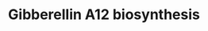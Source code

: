 ---
annotations:
- id: PW:0000002
  parent: classic metabolic pathway
  type: Pathway Ontology
  value: classic metabolic pathway
authors:
- LarsEijssen
- MaintBot
- AlexanderPico
- DeSl
- Egonw
- Khanspers
description: Pathway that describes the biosynthesis of gibberellin A12 (GA12).
last-edited: 2023-07-25
organisms:
- Solanum lycopersicum
communities:
- Plants
redirect_from:
- /index.php/Pathway:WP2628
- /instance/WP2628
- /instance/WP2628_r127033
revision: r127033
schema-jsonld:
- '@context': https://schema.org/
  '@id': https://wikipathways.github.io/pathways/WP2628.html
  '@type': Dataset
  creator:
    '@type': Organization
    name: WikiPathways
  description: Pathway that describes the biosynthesis of gibberellin A12 (GA12).
  keywords:
  - GA12
  - GA12-aldehyde
  - Metaboliteent-copalyl diphosphate
  - all-trans-geranyl-geranyl diphosphate
  - ent-7-α-hydroxykaurenoate
  - ent-copalyl diphosphate synthase
  - ent-kaur-16-en-19-al
  - ent-kaur-16-en-19-ol
  - ent-kaur-16-ene
  - ent-kaurene oxidase
  - ent-kaurene synthase
  - ent-kaurenoate
  - ent-kaurenoic acid oxidase
  license: CC0
  name: Gibberellin A12 biosynthesis
seo: CreativeWork
title: Gibberellin A12 biosynthesis
wpid: WP2628
---